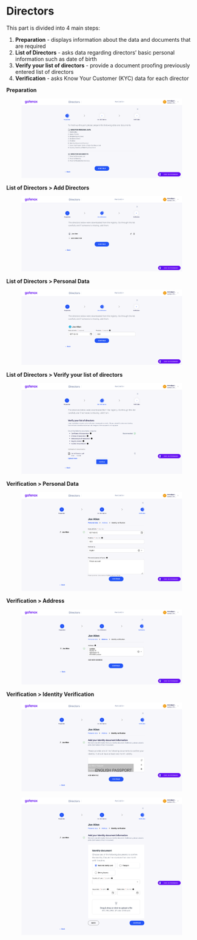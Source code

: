 # Directors

This part is divided into 4 main steps:

1. **Preparation** - displays information about the data and documents that are required
2. **List of Directors** - asks data regarding directors’ basic personal information such as date of birth
3. **Verify your list of directors** - provide a document proofing previously entered list of directors
4. **Verification** - asks Know Your Customer (KYC) data for each director

**Preparation**

<figure><img src="../../Images/dir_prep.png" alt=""><figcaption></figcaption></figure>

**List of Directors > Add Directors**

<figure><img src="../../Images/dir_add.png" alt=""><figcaption></figcaption></figure>

**List of Directors > Personal Data**

<figure><img src="../../Images/dir_personal.png" alt=""><figcaption></figcaption></figure>

**List of Directors > Verify your list of directors**

<figure><img src="../../Images/dir_proof_list.png" alt=""><figcaption></figcaption></figure>

**Verification > Personal Data**

<figure><img src="../../Images/dir_personal2.png" alt=""><figcaption></figcaption></figure>

**Verification > Address**

<figure><img src="../../Images/dir_address.png" alt=""><figcaption></figcaption></figure>

**Verification > Identity Verification**

<figure><img src="../../Images/dir_verif.png" alt=""><figcaption></figcaption></figure> <figure><img src="../../Images/dir_verif2.png" alt=""><figcaption></figcaption></figure>

